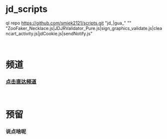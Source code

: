 # jd_scripts


ql repo https://github.com/smiek2121/scripts.git "jd_|gua_" "" "ZooFaker_Necklace.js|JDJRValidator_Pure.js|sign_graphics_validate.js|cleancart_activity.js|jdCookie.js|sendNotify.js"



​
# 频道
### [点击直达频道](https://t.me/s_guaguagua)
​
# 预留
### 说点啥呢

